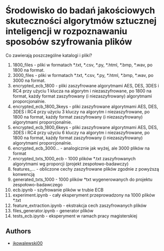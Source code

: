
# Środowisko do badań jakościowych skuteczności algorytmów sztucznej inteligencji w rozpoznawaniu sposobów szyfrowania plików

Co zawierają poszczególne katalogi i pliki?

1. 1800_files - pliki w formatach *.txt, *.csv, *.py, *.html, *.bmp, *.wav, po 1800 na format.
2. 3000_files - pliki w formatach *.txt, *.csv, *.py, *.html, *.bmp, *.wav, po 3000 na format.
3. encrypted_ecb_1800 - pliki zaszyfrowane algorytmami AES, DES, 3DES i RC4 przy użyciu 1 klucza na algorytm i niezaszyfrowane, po 1800 na format, każdy format zaszyfrowany (i niezaszyfrowany) algorytmami proporcjonalnie.
4. encrypted_ecb_1800_3keys - pliki zaszyfrowane algorytmami AES, DES, 3DES i RC4 przy użyciu 3 kluczy na algorytm i niezaszyfrowane, po 1800 na format, każdy format zaszyfrowany (i niezaszyfrowany) algorytmami proporcjonalnie.
5. encrypted_ecb_1800_6keys - pliki zaszyfrowane algorytmami AES, DES, 3DES i RC4 przy użyciu 6 kluczy na algorytm i niezaszyfrowane, po 1800 na format, każdy format zaszyfrowany (i niezaszyfrowany) algorytmami proporcjonalnie.
6. encrypted_ecb_3000... - analogicznie jak wyżej, ale 3000 plików na format
7. encrypted_txts_1000_ecb - 1000 plików *.txt zaszyfrowanych algorytmami wg proporcji (projekt zespołowo-badawczy)
8. features_... - obliczone cechy zaszyfrowane plików zgodnie z powyższą konwencją
9. generated_txts_1000 - 1000 plików *txt wygenerowanych do projektu zespołowo-badawczego
10. ecb.ipynb - szyfrowanie plików w trubie ECB
11. experiment.ipynb - cały eksperyment przeprowadzony na 1000 plików *.txt
12. feature_extraction.ipynb - ekstrakcja cech zaszyfrowanych plików
13. files_generator.ipynb - generator plików
14. tests_ecb.ipynb - eksperyment w ramach pracy magisterskiej


## Authors

- [jkowalewski00](https://github.com/jkowalewski00)

